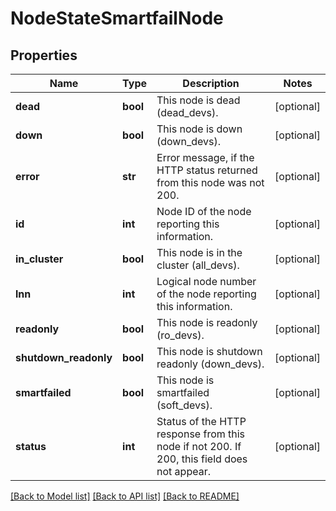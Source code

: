 # NodeStateSmartfailNode

## Properties
Name | Type | Description | Notes
------------ | ------------- | ------------- | -------------
**dead** | **bool** | This node is dead (dead_devs). | [optional] 
**down** | **bool** | This node is down (down_devs). | [optional] 
**error** | **str** | Error message, if the HTTP status returned from this node was not 200. | [optional] 
**id** | **int** | Node ID of the node reporting this information. | [optional] 
**in_cluster** | **bool** | This node is in the cluster (all_devs). | [optional] 
**lnn** | **int** | Logical node number of the node reporting this information. | [optional] 
**readonly** | **bool** | This node is readonly (ro_devs). | [optional] 
**shutdown_readonly** | **bool** | This node is shutdown readonly (down_devs). | [optional] 
**smartfailed** | **bool** | This node is smartfailed (soft_devs). | [optional] 
**status** | **int** | Status of the HTTP response from this node if not 200.  If 200, this field does not appear. | [optional] 

[[Back to Model list]](../README.md#documentation-for-models) [[Back to API list]](../README.md#documentation-for-api-endpoints) [[Back to README]](../README.md)


